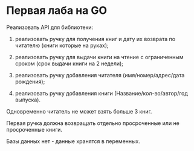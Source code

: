 # Первая лаба на GO
Реализовать API для библиотеки:

1. реализовать ручку для получения книг и дату их возврата по читателю (книги которые на руках);

2. реализовать ручку для выдачи книги на чтение с ограниченным сроком (срок выдачи книги на 2 недели);

3. реализовать ручку добавления читателя (имя/номер/адрес/дата рождения);

4. реализовать ручку добавления книги (Название/кол-во/автор/год выпуска).

Одновременно читатель не может взять больше 3 книг.

Первая ручка должна возвращать отдельно просроченные или не просроченные книги.

Базы данных нет - данные хранятся в переменных.

